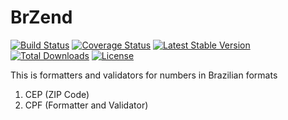 BrZend
======

 [![Build Status](https://travis-ci.org/AdminWeb/BrZend.svg?branch=master)](https://travis-ci.org/AdminWeb/BrZend) [![Coverage Status](https://coveralls.io/repos/AdminWeb/BrZend/badge.svg)](https://coveralls.io/r/AdminWeb/BrZend) [![Latest Stable Version](https://poser.pugx.org/adminweb/br-zend/v/stable.svg)](https://packagist.org/packages/adminweb/br-zend) [![Total Downloads](https://poser.pugx.org/adminweb/br-zend/downloads.svg)](https://packagist.org/packages/adminweb/br-zend)  [![License](https://poser.pugx.org/adminweb/br-zend/license.svg)](https://packagist.org/packages/adminweb/br-zend)

This is formatters and validators for numbers in Brazilian formats

1. CEP (ZIP Code)
2. CPF (Formatter and Validator)
